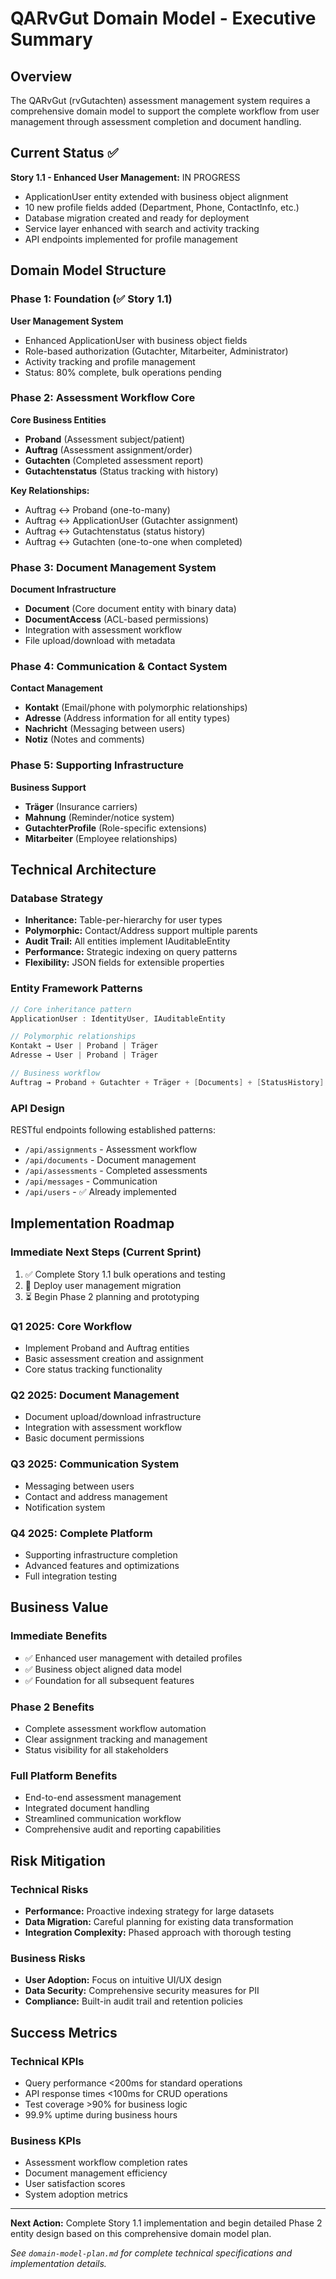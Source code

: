 # QARvGut Domain Model - Executive Summary

## Overview

The QARvGut (rvGutachten) assessment management system requires a comprehensive domain model to support the complete workflow from user management through assessment completion and document handling.

## Current Status ✅

**Story 1.1 - Enhanced User Management:** IN PROGRESS
- ApplicationUser entity extended with business object alignment
- 10 new profile fields added (Department, Phone, ContactInfo, etc.)
- Database migration created and ready for deployment
- Service layer enhanced with search and activity tracking
- API endpoints implemented for profile management

## Domain Model Structure

### Phase 1: Foundation (✅ Story 1.1)
**User Management System**
- Enhanced ApplicationUser with business object fields
- Role-based authorization (Gutachter, Mitarbeiter, Administrator)
- Activity tracking and profile management
- Status: 80% complete, bulk operations pending

### Phase 2: Assessment Workflow Core
**Core Business Entities**
- **Proband** (Assessment subject/patient)
- **Auftrag** (Assessment assignment/order) 
- **Gutachten** (Completed assessment report)
- **Gutachtenstatus** (Status tracking with history)

**Key Relationships:**
- Auftrag ↔ Proband (one-to-many)
- Auftrag ↔ ApplicationUser (Gutachter assignment)
- Auftrag ↔ Gutachtenstatus (status history)
- Auftrag ↔ Gutachten (one-to-one when completed)

### Phase 3: Document Management System
**Document Infrastructure**
- **Document** (Core document entity with binary data)
- **DocumentAccess** (ACL-based permissions)
- Integration with assessment workflow
- File upload/download with metadata

### Phase 4: Communication & Contact System
**Contact Management**
- **Kontakt** (Email/phone with polymorphic relationships)
- **Adresse** (Address information for all entity types)
- **Nachricht** (Messaging between users)
- **Notiz** (Notes and comments)

### Phase 5: Supporting Infrastructure
**Business Support**
- **Träger** (Insurance carriers)
- **Mahnung** (Reminder/notice system)
- **GutachterProfile** (Role-specific extensions)
- **Mitarbeiter** (Employee relationships)

## Technical Architecture

### Database Strategy
- **Inheritance:** Table-per-hierarchy for user types
- **Polymorphic:** Contact/Address support multiple parents
- **Audit Trail:** All entities implement IAuditableEntity
- **Performance:** Strategic indexing on query patterns
- **Flexibility:** JSON fields for extensible properties

### Entity Framework Patterns
```csharp
// Core inheritance pattern
ApplicationUser : IdentityUser, IAuditableEntity

// Polymorphic relationships
Kontakt → User | Proband | Träger
Adresse → User | Proband | Träger

// Business workflow
Auftrag → Proband + Gutachter + Träger + [Documents] + [StatusHistory]
```

### API Design
RESTful endpoints following established patterns:
- `/api/assignments` - Assessment workflow
- `/api/documents` - Document management
- `/api/assessments` - Completed assessments
- `/api/messages` - Communication
- `/api/users` - ✅ Already implemented

## Implementation Roadmap

### Immediate Next Steps (Current Sprint)
1. ✅ Complete Story 1.1 bulk operations and testing
2. 🔄 Deploy user management migration
3. ⏳ Begin Phase 2 planning and prototyping

### Q1 2025: Core Workflow
- Implement Proband and Auftrag entities
- Basic assessment creation and assignment
- Core status tracking functionality

### Q2 2025: Document Management
- Document upload/download infrastructure
- Integration with assessment workflow
- Basic document permissions

### Q3 2025: Communication System
- Messaging between users
- Contact and address management
- Notification system

### Q4 2025: Complete Platform
- Supporting infrastructure completion
- Advanced features and optimizations
- Full integration testing

## Business Value

### Immediate Benefits
- ✅ Enhanced user management with detailed profiles
- ✅ Business object aligned data model
- ✅ Foundation for all subsequent features

### Phase 2 Benefits
- Complete assessment workflow automation
- Clear assignment tracking and management
- Status visibility for all stakeholders

### Full Platform Benefits
- End-to-end assessment management
- Integrated document handling
- Streamlined communication workflow
- Comprehensive audit and reporting capabilities

## Risk Mitigation

### Technical Risks
- **Performance:** Proactive indexing strategy for large datasets
- **Data Migration:** Careful planning for existing data transformation
- **Integration Complexity:** Phased approach with thorough testing

### Business Risks
- **User Adoption:** Focus on intuitive UI/UX design
- **Data Security:** Comprehensive security measures for PII
- **Compliance:** Built-in audit trail and retention policies

## Success Metrics

### Technical KPIs
- Query performance <200ms for standard operations
- API response times <100ms for CRUD operations
- Test coverage >90% for business logic
- 99.9% uptime during business hours

### Business KPIs
- Assessment workflow completion rates
- Document management efficiency
- User satisfaction scores
- System adoption metrics

---

**Next Action:** Complete Story 1.1 implementation and begin detailed Phase 2 entity design based on this comprehensive domain model plan.

*See `domain-model-plan.md` for complete technical specifications and implementation details.*
